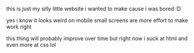 
this is just my silly little website i wanted to make cause i was bored :D

yes i know it looks weird on mobile small screens are more effort to make work right

this thing will probably improve over time but right now i suck at html and even more at css lol